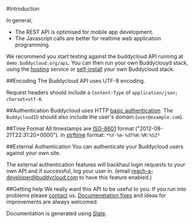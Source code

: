 #Introduction 

In general, 

* The REST API is optimised for mobile app development.
* The Javascript calls are better for realtime web application programming.

We recommend you start testing against the buddycloud API running at `demo.buddycloud.org/api`. You can then run your own Buddyclouyd stack, using the [hosting](https://hosting.buddycloud.com) service or [self-install](/install) your own Buddycloud stack.

##Encoding
The Buddycloud API uses UTF-8 encoding.

Request headers should include a `Content-Type` of `application/json; charset=utf-8`.

##Authentication
Buddycloud uses HTTP [basic authentication](http://en.wikipedia.org/wiki/Basic_access_authentication). The `BuddycloudID` should also include the user's domain (`user@example.com`).

##Time Format
All timestamps are [ISO-8601](https://en.wikipedia.org/wiki/ISO_8601) format ("2012-08-21T22:31:20+0000"). In [strftime](http://pubs.opengroup.org/onlinepubs/007908799/xsh/strftime.html) format: `*%Y-%m-%dT%H:%M:%SZ*`

##External Authentication
You can authenticate your Buddycloud users against your own site.

The external authentication features will backhaul login requests to your own API and if successful, log your user in. (email [reach-a-developer@buddycloud.com](mailto:reach-a-developer@buddycloud.com) to have this feature enabled.)

##Getting help
We really want this API to be useful to you. If you run into problems please [contact](/contact) us. [Documenetation fixes](https://github.com/buddycloud/buddycloud.com/tree/master/slate/source/includes) and ideas for improvements are always welcomed.

Documentation is generated using [Slate](https://github.com/tripit/slate).
